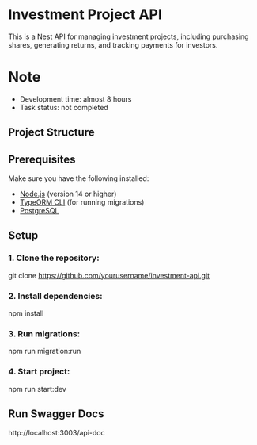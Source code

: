 # Investment Project API

This is a Nest API for managing investment projects, including purchasing shares, generating returns, and tracking payments for investors.

# Note
- Development time: almost 8 hours 
- Task status: not completed 

## Project Structure

## Prerequisites

Make sure you have the following installed:

- [Node.js](https://nodejs.org/) (version 14 or higher)
- [TypeORM CLI](https://typeorm.io) (for running migrations)
- [PostgreSQL](https://www.postgresql.org/)

## Setup

### 1. Clone the repository:

git clone https://github.com/yourusername/investment-api.git

### 2. Install dependencies:

npm install

### 3. Run migrations:

npm run migration:run

### 4. Start project:

npm run start:dev

## Run Swagger Docs

http://localhost:3003/api-doc
